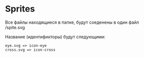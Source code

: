 # Sprites

Все файлы находящиеся в папке, будут соеденены в один файл /spite.svg

Название (идентификторы) будут следующими:
```
eye.svg => icon-eye
cross.svg => icon-cross
```
